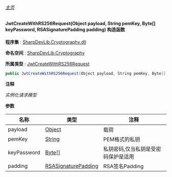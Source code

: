 ###### [主页](./Index.md "主页")

#### JwtCreateWithRS256Request(Object payload, String pemKey, Byte[] keyPassword, RSASignaturePadding padding) 构造函数

**程序集** : [SharpDevLib.Cryptography.dll](./SharpDevLib.Cryptography.assembly.md "SharpDevLib.Cryptography.dll")

**命名空间** : [SharpDevLib.Cryptography](./SharpDevLib.Cryptography.namespace.md "SharpDevLib.Cryptography")

**所属类型** : [JwtCreateWithRS256Request](./SharpDevLib.Cryptography.JwtCreateWithRS256Request.md "JwtCreateWithRS256Request")

``` csharp
public JwtCreateWithRS256Request(Object payload, String pemKey, Byte[] keyPassword, RSASignaturePadding padding)
```
**注释**

*实例化请求模型*


**参数**

|名称|类型|注释|
|---|---|---|
|payload|[Object](https://learn.microsoft.com/en-us/dotnet/api/system.object "Object")|载荷|
|pemKey|[String](https://learn.microsoft.com/en-us/dotnet/api/system.string "String")|PEM格式的私钥|
|keyPassword|[Byte\[\]](https://learn.microsoft.com/en-us/dotnet/api/system.byte[] "Byte\[\]")|私钥密码,仅当私钥是受密码保护是适用|
|padding|[RSASignaturePadding](https://learn.microsoft.com/en-us/dotnet/api/system.security.cryptography.rsasignaturepadding "RSASignaturePadding")|RSA签名Padding|


